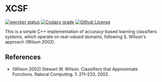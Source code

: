 # XCSF


[![wercker status](https://app.wercker.com/status/87ebe60ed512a2bd4c033ce2ab3d458c/s/master "wercker status")](https://app.wercker.com/project/byKey/87ebe60ed512a2bd4c033ce2ab3d458c)
[![Codacy grade](https://img.shields.io/codacy/grade/39d92ac4cff743819043c34994b30112.svg)](https://www.codacy.com/app/fchauvel/XSCF)
[![Github License](https://img.shields.io/github/license/fchauvel/XSCF.svg)](https://github.com/fchauvel/XSCF/blob/master/LICENSE)


This is a simple C++ implementation of accuracy-based learning
classifiers systems, which operate on real-valued domains, following
S. Wilson's approach (Wilson 2002).


## References

* (Wilson 2002) Stewart W. Wilson. Classifiers that Approximate Functions. Natural Computing. 1: 211&ndash;233, 2002.

